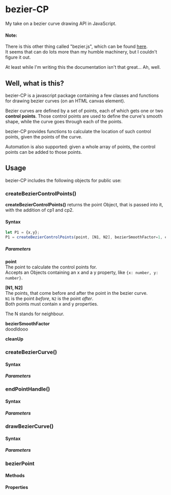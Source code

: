 # bezier-CP
My take on a bezier curve drawing API in JavaScript.



#### Note:
There is this other thing called "bezier.js", which can be found [here](https://pomax.github.io/bezierjs/).  
It seems that can do lots more than my humble machinery, but I couldn't figure it out.

At least while I'm writing this the documentation isn't that great... Ah, well.



## Well, what is this?
bezier-CP is a javascript package containing a few classes and functions for drawing bezier curves (on an HTML canvas element).

Bezier curves are defined by a set of points, each of which gets one or two **control points**. Those control points are used
to define the curve's smooth shape, while the curve goes through each of the points.

bezier-CP provides functions to calculate the location of such control points, given the points of the curve.

Automation is also supported: given a whole array of points, the control points can be added to those points.


## Usage

<!--

  FINISH CREATING THE API
  THEN REWRITE THIS DOCUMENTATION!

 -->


bezier-CP includes the following objects for public use:

### createBezierControlPoints()
**createBezierControlPoints()** returns the point Object, that is passed into it, with the addition of cp1 and cp2.

#### Syntax
```javascript
let P1 = {x,y};
P1 = createBezierControlPoints(point, [N1, N2], bezierSmoothFactor=1, cleanUp=true);
```
##### Parameters
**point**  
The point to calculate the control points for.  
Accepts an Objects containing an x and a y property, like `{x: number, y: number}`.

**[N1, N2]**  
The points, that come before and after the point in the bezier curve.  
`N1` is the point *before*, `N2` is the point *after*.  
Both points must contain x and y properties.

The N stands for neighbour.  

**bezierSmoothFactor**  
doodldooo

**cleanUp**  


### createBezierCurve()
#### Syntax

##### Parameters


### endPointHandle()
#### Syntax

##### Parameters


### drawBezierCurve()
#### Syntax

##### Parameters

### bezierPoint
#### Methods
#### Properties
